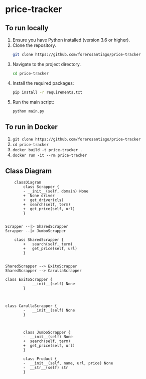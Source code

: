 # price-tracker

## To run locally
1. Ensure you have Python installed (version 3.6 or higher).
2. Clone the repository.
    ```bash
   git clone https://github.com/forerosantiago/price-tracker
    ```
3. Navigate to the project directory.
   ```bash
   cd price-tracker
   ```
4. Install the required packages:
   ```bash
   pip install -r requirements.txt
   ```
5. Run the main script:
   ```bash
   python main.py
   ```

## To run in Docker
1. `git clone https://github.com/forerosantiago/price-tracker`
2. `cd price-tracker`
3. `docker build -t price-tracker .`
4. `docker run -it --rm price-tracker`
## Class Diagram 

```mermaid
    classDiagram
        class Scrapper {
        - __init__(self, domain) None
        +  None driver
        +  get_driver(cls)
        +  search(self, term)
        +  get_price(self, url)
        }
        
       
Scrapper --|> SharedScrapper
Scrapper --|> JumboScrapper

    class SharedScrapper {
        +   search(self, term)
        +   get_price(self, url)
        }

        
SharedScrapper --> ExitoScrapper
SharedScrapper --> CarullaScrapper

class ExitoScrapper {
        -   __init__(self) None
        }

        

class CarullaScrapper {
        -   __init__(self) None
        }

       

        class JumboScrapper {
        -  __init__(self) None
        +  search(self, term)
        +  get_price(self, url)
        }

        class Product {
        -  __init__(self, name, url, price) None
        -  __str__(self) str
        }
```

